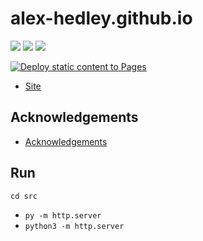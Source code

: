 # alex-hedley.github.io

![](https://img.shields.io/badge/HTML5-E34F26?style=for-the-badge&logo=html5&logoColor=white)
![](https://img.shields.io/badge/CSS3-1572B6?style=for-the-badge&logo=css3&logoColor=white)
![](https://img.shields.io/badge/JavaScript-323330?style=for-the-badge&logo=javascript&logoColor=F7DF1E)

[![Deploy static content to Pages](https://github.com/alex-hedley/alex-hedley.github.io/actions/workflows/static.yml/badge.svg)](https://github.com/alex-hedley/alex-hedley.github.io/actions/workflows/static.yml)

- [Site](https://alex-hedley.github.io/)

## Acknowledgements

- [Acknowledgements](ACKNOWLEDGEMENTS.md)

## Run

`cd src`

- `py -m http.server`
- `python3 -m http.server`
